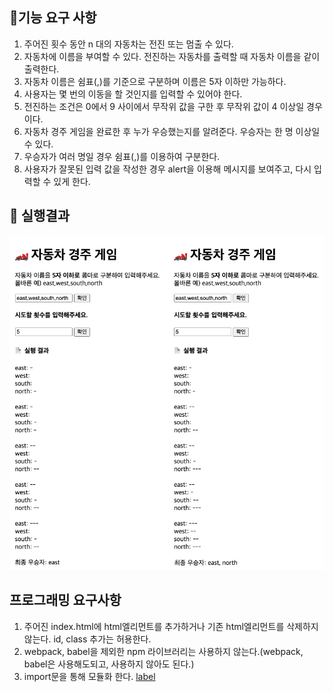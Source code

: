 ## 📍기능 요구 사항

1. 주어진 횟수 동안 n 대의 자동차는 전진 또는 멈출 수 있다.
2. 자동차에 이름을 부여할 수 있다. 전진하는 자동차를 출력할 때 자동차 이름을 같이 출력한다.
3. 자동차 이름은 쉼표(,)를 기준으로 구분하며 이름은 5자 이하만 가능하다.
4. 사용자는 몇 번의 이동을 할 것인지를 입력할 수 있어야 한다.
5. 전진하는 조건은 0에서 9 사이에서 무작위 값을 구한 후 무작위 값이 4 이상일 경우이다.
6. 자동차 경주 게임을 완료한 후 누가 우승했는지를 알려준다. 우승자는 한 명 이상일 수 있다.
7. 우승자가 여러 명일 경우 쉼표(,)를 이용하여 구분한다.
8. 사용자가 잘못된 입력 값을 작성한 경우 alert을 이용해 메시지를 보여주고, 다시 입력할 수 있게 한다.

## 🌈 실행결과

![Alt text](../img/result.jpg)

## 프로그래밍 요구사항

1. 주어진 index.html에 html엘리먼트를 추가하거나 기존 html엘리먼트를 삭제하지 않는다. id, class 추가는 허용한다.
2. webpack, babel을 제외한 npm 라이브러리는 사용하지 않는다.(webpack, babel은 사용해도되고, 사용하지 않아도 된다.)
3. import문을 통해 모듈화 한다.
   [label](https://developer.mozilla.org/ko/docs/Web/JavaScript/Reference/Statements/import)
